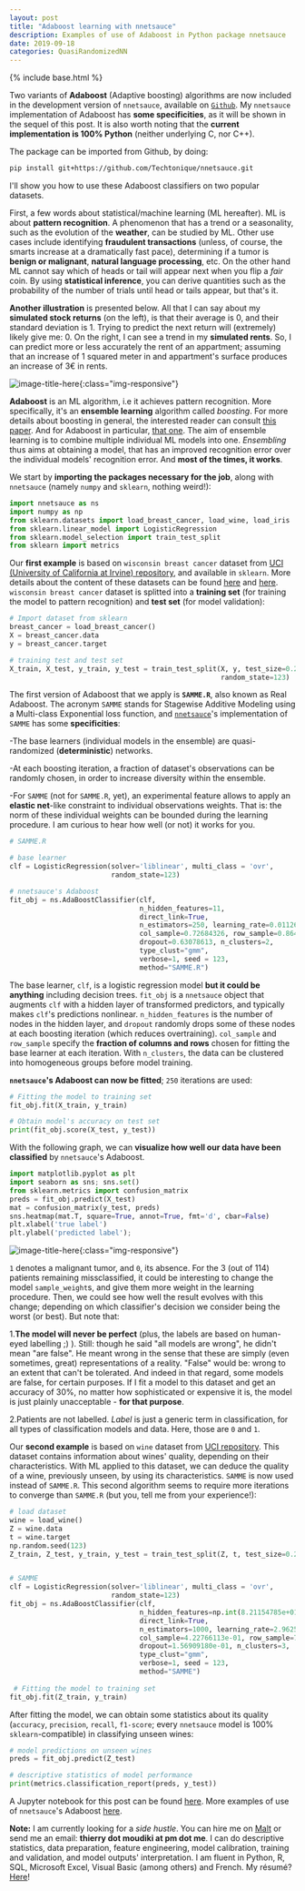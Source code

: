 ```yaml
---
layout: post
title: "Adaboost learning with nnetsauce"
description: Examples of use of Adaboost in Python package nnetsauce
date: 2019-09-18
categories: QuasiRandomizedNN
---
```


{% include base.html %}

Two variants of __Adaboost__ (Adaptive boosting) algorithms are now included in the development version of `nnetsauce`, available on [`Github`](https://github.com/Techtonique/nnetsauce). My `nnetsauce` implementation of Adaboost has __some specificities__, as it will be shown in the sequel of this post. It is also worth noting that the __current implementation is 100% Python__ (neither underlying C, nor C++). 

The package can be imported from Github, by doing:

```bash
pip install git+https://github.com/Techtonique/nnetsauce.git
```

I'll show you how to use these Adaboost classifiers on two popular datasets. 


First, a few words about statistical/machine learning (ML hereafter). ML is about __pattern recognition__. A phenomenon that has a trend or a seasonality, such as the evolution of the __weather__, can be studied by ML. Other use cases  include  identifying __fraudulent transactions__ (unless, of course, the smarts increase at a dramatically fast pace), determining if a tumor is __benign or malignant__, __natural language processing__, etc. On the other hand ML cannot say which of heads or tail will appear next when you flip a _fair_ coin. By using __statistical inference__, you can derive quantities such as the probability of the number of trials until head or tails appear, but that's it. 

__Another illustration__ is presented below. All that I can say about my __simulated stock returns__ (on the left), is that their average is 0, and their standard deviation is 1. Trying to predict the next return will (extremely) likely give me: 0. On the right, I can see a trend in my __simulated rents__. So, I can predict more or less accurately the rent of an appartment; assuming that an increase of 1 squared meter in and appartment's surface produces an increase of 3€ in rents.  

![image-title-here]({{base}}/images/2019-09-18/2019-09-18-image1.png){:class="img-responsive"}

__Adaboost__ is an ML algorithm, i.e it achieves pattern recognition. More specifically, it's an __ensemble learning__ algorithm called _boosting_. For more details about boosting in general, the interested reader can consult [this paper](https://www.researchgate.net/publication/332291211_Forecasting_multivariate_time_series_with_boosted_configuration_networks). And for Adaboost in particular, [that one](https://www.cs.toronto.edu/~g8acai/teaching/C11/Handouts/AdaBoost.pdf). The aim of ensemble learning is to combine multiple individual ML models  into one. _Ensembling_ thus aims at obtaining a model, that has an improved recognition error over the individual models' recognition error. And __most of the times, it works__. 

We start by __importing the packages necessary for the job__, along with `nnetsauce` (namely `numpy` and `sklearn`, nothing weird!):

```python
import nnetsauce as ns
import numpy as np
from sklearn.datasets import load_breast_cancer, load_wine, load_iris
from sklearn.linear_model import LogisticRegression
from sklearn.model_selection import train_test_split
from sklearn import metrics
```

Our __first example__ is based on `wisconsin breast cancer` dataset from [UCI (University of California at Irvine) repository](http://archive.ics.uci.edu/ml/index.php), and available in `sklearn`. More details about the content of these datasets can be found [here](http://archive.ics.uci.edu/ml/datasets/Breast+Cancer+Wisconsin+%28Diagnostic%29) and [here](http://archive.ics.uci.edu/ml/datasets/Wine). `wisconsin breast cancer` dataset is splitted into a __training set__ (for training the model to pattern recognition) and __test set__ (for model validation):

```python
# Import dataset from sklearn
breast_cancer = load_breast_cancer()
X = breast_cancer.data
y = breast_cancer.target

# training test and test set
X_train, X_test, y_train, y_test = train_test_split(X, y, test_size=0.2, 
                                                    random_state=123)
```

The first version of Adaboost that we apply is __`SAMME.R`__, also known as Real Adaboost. The acronym `SAMME` stands for Stagewise Additive Modeling using a Multi-class Exponential loss function, and  [`nnetsauce`](https://github.com/Techtonique/nnetsauce)'s implementation of `SAMME` has some __specificities__:

-The base learners (individual models in the ensemble) are quasi-randomized (__deterministic__) networks.

-At each boosting iteration, a fraction of dataset's observations can be randomly chosen, in order to increase diversity within the ensemble.

-For `SAMME` (not for `SAMME.R`, yet), an experimental feature allows to apply an __elastic net__-like constraint to individual observations weights. That is: the norm of these individual weights can be bounded during the learning procedure. I am curious to hear how well (or not) it works for you.

```python
# SAMME.R

# base learner
clf = LogisticRegression(solver='liblinear', multi_class = 'ovr', 
                         random_state=123)

# nnetsauce's Adaboost
fit_obj = ns.AdaBoostClassifier(clf, 
                                n_hidden_features=11, 
                                direct_link=True,
                                n_estimators=250, learning_rate=0.01126343,
                                col_sample=0.72684326, row_sample=0.86429443,
                                dropout=0.63078613, n_clusters=2,
                                type_clust="gmm",
                                verbose=1, seed = 123, 
                                method="SAMME.R")  

```

The base learner, `clf`, is a logistic regression model __but it could be anything__ including decision trees. `fit_obj` is a `nnetsauce` object that augments `clf` with a hidden layer of transformed predictors, and typically makes `clf`'s predictions nonlinear. `n_hidden_features` is the number of nodes in the hidden layer, and `dropout` randomly drops some of these nodes at each boosting iteration (which reduces overtraining). `col_sample` and `row_sample` specify the __fraction of columns and rows__ chosen for fitting the base learner at each  iteration. With `n_clusters`, the data can be clustered into homogeneous groups before model training.

__`nnetsauce`'s Adaboost can now be fitted__; `250` iterations are used:


```python
# Fitting the model to training set 
fit_obj.fit(X_train, y_train)  

# Obtain model's accuracy on test set
print(fit_obj.score(X_test, y_test))
```

With the following graph, we can __visualize how well our data have been classified__ by `nnetsauce`'s Adaboost.

```python
import matplotlib.pyplot as plt
import seaborn as sns; sns.set()
from sklearn.metrics import confusion_matrix
preds = fit_obj.predict(X_test)
mat = confusion_matrix(y_test, preds)
sns.heatmap(mat.T, square=True, annot=True, fmt='d', cbar=False)
plt.xlabel('true label')
plt.ylabel('predicted label');
```

![image-title-here]({{base}}/images/2019-09-18/2019-09-18-image2.png){:class="img-responsive"}

`1` denotes a malignant tumor, and `0`, its absence. For the 3 (out of 114) patients remaining missclassified, it could be interesting to change the model `sample_weight`s, and give them more weight in the learning procedure. Then, we could see how well the result evolves with this change;  depending on which classifier's decision we consider being the worst (or best). But note that: 

1.__The model will never be perfect__ (plus, the labels are based on human-eyed labelling ;) ). Still: though he said "all models are wrong", he didn't mean "are false". He meant wrong in the sense that these are simply (even sometimes, great) representations of a reality. "False"	 would be: wrong to an extent that can't be tolerated. And indeed in that regard, some models are false, for certain purposes. If I fit a model to this dataset and get an accuracy of 30%, no matter how sophisticated or expensive it is, the model is just plainly unacceptable - __for that purpose__.

2.Patients are not labelled. _Label_ is just a generic term in classification, for all types of classification models and data. Here, those are `0` and `1`.	


Our __second example__ is based on `wine` dataset from [UCI repository](http://archive.ics.uci.edu/ml/index.php). This dataset contains information about wines' quality, depending on their characteristics. With ML applied to this dataset, we can deduce the quality of a wine, previously unseen, by using its characteristics. `SAMME` is now used instead of `SAMME.R`. This second algorithm seems to require more iterations to converge than `SAMME.R` (but you, tell me from your experience!):

```python
# load dataset
wine = load_wine()
Z = wine.data
t = wine.target
np.random.seed(123)
Z_train, Z_test, y_train, y_test = train_test_split(Z, t, test_size=0.2)


# SAMME
clf = LogisticRegression(solver='liblinear', multi_class = 'ovr', 
                         random_state=123)
fit_obj = ns.AdaBoostClassifier(clf, 
                                n_hidden_features=np.int(8.21154785e+01), 
                                direct_link=True,
                                n_estimators=1000, learning_rate=2.96252441e-02,
                                col_sample=4.22766113e-01, row_sample=7.87268066e-01,
                                dropout=1.56909180e-01, n_clusters=3,
                                type_clust="gmm",
                                verbose=1, seed = 123, 
                                method="SAMME") 
 
 # Fitting the model to training set
fit_obj.fit(Z_train, y_train)  
```

After fitting the model, we can obtain some statistics about its quality (`accuracy`, `precision`, `recall`, `f1-score`; every `nnetsauce` model is 100% `sklearn`-compatible) in classifying unseen wines:

```python
# model predictions on unseen wines 
preds = fit_obj.predict(Z_test)     

# descriptive statistics of model performance
print(metrics.classification_report(preds, y_test))    
```

A Jupyter notebook for this post can be found [here](https://github.com/Techtonique/nnetsauce/blob/master/nnetsauce/demo/thierrymoudiki_180919_adaboost_classification.ipynb). More examples of use of `nnetsauce`'s Adaboost [here](https://github.com/Techtonique/nnetsauce/blob/master/examples/adaboost_classification.py). 

__Note:__ I am currently looking for a _side hustle_. You can hire me on [Malt](https://www.malt.fr/profile/thierrymoudiki) or send me an email: __thierry dot moudiki at pm dot me__. I can do descriptive statistics, data preparation, feature engineering, model calibration, training and validation, and model outputs' interpretation. I am fluent in Python, R, SQL, Microsoft Excel, Visual Basic (among others) and French. My résumé? [Here]({{base}}/cv/thierry-moudiki.pdf)!


